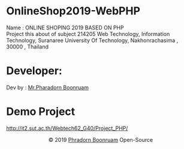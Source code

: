 # OnlineShop2019-WebPHP
Name : ONLINE SHOPING 2019 BASED ON PHP <br/>
Project this about of subject 214205 Web Technology, Information Technology, Suranaree University Of Technology, Nakhonrachasima , 30000 , Thailand
# Developer:
Dev by : <a href="https://www.facebook.com/PharadornB/">Mr.Pharadorn Boonruam </a><br/>
# Demo Project
http://it2.sut.ac.th/Webtech62_G40/Project_PHP/ <br/>
<p align="center">© 2019 <a href="https://www.facebook.com/PharadornB/">Phradorn Boonruam</a> Open-Source</p>


